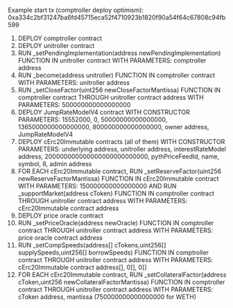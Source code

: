 Example start tx (comptroller deploy optimism): 0xa334c2bf31247ba6fd45715eca52f4710923b1820f90a54f64c67808c94fb599

1. DEPLOY comptroller contract
2. DEPLOY unitroller contract
3. RUN \_setPendingImplementation(address newPendingImplementation) FUNCTION IN unitroller contract WITH PARAMETERS: comptroller address
4. RUN \_become(address unitroller) FUNCTION IN comptroller contract WITH PARAMETERS: unitroller address
5. RUN \_setCloseFactor(uint256 newCloseFactorMantissa) FUNCTION IN comptroller contract THROUGH unitroller contract address WITH PARAMETERS: 500000000000000000
6. DEPLOY JumpRateModelV4 contract WITH CONSTRUCTOR PARAMETERS: 15552000, 0, 50000000000000000, 1365000000000000000, 800000000000000000, owner address, JumpRateModelV4
7. DEPLOY cErc20Immutable contracts (all of them) WITH CONSTRUCTOR PARAMETERS: underlying address, unitroller address, interestRateModel address, 200000000000000000000000000, pythPriceFeedId, name, symbol, 8, admin address
8. FOR EACH cErc20Immutable contract, RUN \_setReserveFactor(uint256 newReserveFactorMantissa) FUNCTION IN cErc20Immutable contract WITH PARAMETERS: 150000000000000000 AND RUN \_supportMarket(address cToken) FUNCTION IN comptroller contract THROUGH unitroller contract address WITH PARAMETERS: cErc20Immutable contract address
9. DEPLOY price oracle contract
10. RUN \_setPriceOracle(address newOracle) FUNCTION IN comptroller contract THROUGH unitroller contract address WITH PARAMETERS: price oracle contract address
11. RUN \_setCompSpeeds(address[] cTokens,uint256[] supplySpeeds,uint256[] borrowSpeeds) FUNCTION IN comptroller contract THROUGH unitroller contract address WITH PARAMETERS: cErc20Immutable contract address[], 0[], 0[]
12. FOR EACH cErc20Immutable contract, RUN \_setCollateralFactor(address cToken,uint256 newCollateralFactorMantissa) FUNCTION IN comptroller contract THROUGH unitroller contract address WITH PARAMETERS: cToken address, mantissa (750000000000000000 for WETH)